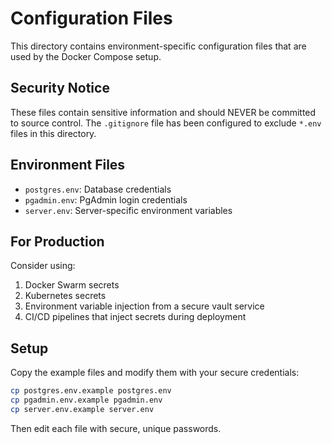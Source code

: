 # Configuration Files

This directory contains environment-specific configuration files that are used by the Docker Compose setup.

## Security Notice

These files contain sensitive information and should NEVER be committed to source control.
The `.gitignore` file has been configured to exclude `*.env` files in this directory.

## Environment Files

- `postgres.env`: Database credentials
- `pgadmin.env`: PgAdmin login credentials
- `server.env`: Server-specific environment variables

## For Production

Consider using:
1. Docker Swarm secrets
2. Kubernetes secrets
3. Environment variable injection from a secure vault service
4. CI/CD pipelines that inject secrets during deployment

## Setup

Copy the example files and modify them with your secure credentials:

```bash
cp postgres.env.example postgres.env
cp pgadmin.env.example pgadmin.env  
cp server.env.example server.env
```

Then edit each file with secure, unique passwords. 